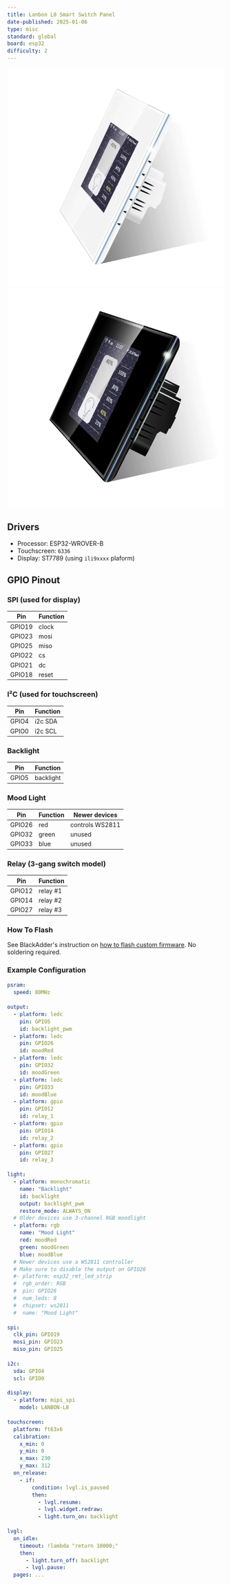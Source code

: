 ```yaml
---
title: Lanbon L8 Smart Switch Panel
date-published: 2025-01-06
type: misc
standard: global
board: esp32
difficulty: 2
---
```


![Product Image US](lanbon-l8-us-white.png "US Version") ![Product Image EU](lanbon-l8-eu-black.png "EU Version")

## Drivers

- Processor: ESP32-WROVER-B
- Touchscreen: `6336`
- Display: ST7789 (using `ili9xxxx` plaform)

## GPIO Pinout

### SPI (used for display)

| Pin    | Function |
| ------ | -------- |
| GPIO19 | clock    |
| GPIO23 | mosi     |
| GPIO25 | miso     |
| GPIO22 | cs       |
| GPIO21 | dc       |
| GPIO18 | reset    |

### I²C (used for touchscreen)

| Pin   | Function |
| ----- | -------- |
| GPIO4 | i2c SDA  |
| GPIO0 | i2c SCL  |

### Backlight

| Pin   | Function  |
| ----- | --------- |
| GPIO5 | backlight |

### Mood Light

| Pin    | Function | Newer devices   |
| ------ | -------- | --------------- |
| GPIO26 | red      | controls WS2811 |
| GPIO32 | green    | unused          |
| GPIO33 | blue     | unused          |

### Relay (3-gang switch model)

| Pin    | Function |
| ------ | -------- |
| GPIO12 | relay #1 |
| GPIO14 | relay #2 |
| GPIO27 | relay #3 |

### How To Flash

See BlackAdder's instruction on [how to flash custom firmware](https://blakadder.com/lanbon-L8-custom-firmware/).
No soldering required.

### Example Configuration

```yaml
psram:
  speed: 80MHz

output:
  - platform: ledc
    pin: GPIO5
    id: backlight_pwm
  - platform: ledc
    pin: GPIO26
    id: moodRed
  - platform: ledc
    pin: GPIO32
    id: moodGreen
  - platform: ledc
    pin: GPIO33
    id: moodBlue
  - platform: gpio
    pin: GPIO12
    id: relay_1
  - platform: gpio
    pin: GPIO14
    id: relay_2
  - platform: gpio
    pin: GPIO27
    id: relay_3

light:
  - platform: monochromatic
    name: "Backlight"
    id: backlight
    output: backlight_pwm
    restore_mode: ALWAYS_ON
  # Older devices use 3-channel RGB moodlight
  - platform: rgb
    name: "Mood Light"
    red: moodRed
    green: moodGreen
    blue: moodBlue
  # Newer devices use a WS2811 controller
  # Make sure to disable the output on GPIO26
  #- platform: esp32_rmt_led_strip
  #  rgb_order: RGB
  #  pin: GPIO26
  #  num_leds: 8
  #  chipset: ws2811
  #  name: "Mood Light"

spi:
  clk_pin: GPIO19
  mosi_pin: GPIO23
  miso_pin: GPIO25

i2c:
  sda: GPIO4
  scl: GPIO0

display:
  - platform: mipi_spi
    model: LANBON-L8

touchscreen:
  platform: ft63x6
  calibration:
    x_min: 0
    y_min: 0
    x_max: 230
    y_max: 312
  on_release:
    - if:
        condition: lvgl.is_paused
        then:
          - lvgl.resume:
          - lvgl.widget.redraw:
          - light.turn_on: backlight

lvgl:
  on_idle:
    timeout: !lambda "return 10000;"
    then:
      - light.turn_off: backlight
      - lvgl.pause:
  pages: ...
```

